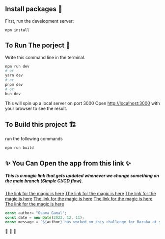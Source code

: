 

## Install packages 💼
First, run the development server:
```bash
npm install
```
## To Run The porject  :rocket:
Write this command line in the terminal.
```bash
npm run dev
# or
yarn dev
# or
pnpm dev
# or
bun dev
```

This will spin up a local server on port 3000
Open [http://localhost:3000](http://localhost:3000) with your browser to see the result.

## To Build this project :building_construction:  
run the following commands 
```bash
npm run build
```

## :sparkles: You Can Open the app from this link :sparkles:
##### This is a magic link that gets updated whenever we change something on the main branch (Simple CI/CD flow).
[The link for the magic is here](https://braka-sr-fed-2024.vercel.app/en)
[The link for the magic is here](https://braka-sr-fed-2024.vercel.app/en)
[The link for the magic is here](https://braka-sr-fed-2024.vercel.app/en)
[The link for the magic is here](https://braka-sr-fed-2024.vercel.app/en)
[The link for the magic is here](https://braka-sr-fed-2024.vercel.app/en)
[The link for the magic is here](https://braka-sr-fed-2024.vercel.app/en)
```javascript
const author= "Osama Gamal";
const date = new Date(2023, 12, 11);
const message = `${author} has worked on this challenge for Baraka at ${date.toString()} `
```
:rocket: :rocket:
:rocket: